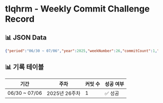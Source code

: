 # tlqhrm - Weekly Commit Challenge Record

## 📊 JSON Data

```json
{"period":"06/30 ~ 07/06","year":2025,"weekNumber":26,"commitCount":1,"success":true,"status":"✅ 성공","lastUpdated":"2025-07-02T09:14:44+09:00","username":"tlqhrm","avatarUrl":"https://avatars.githubusercontent.com/u/85216782?u=bb6b168d27265e788e395fbed052b64e691c556c&v=4"}
```

## 📊 기록 테이블

| 기간 | 주차 | 커밋 수 | 성공 여부 |
| --- | --- | --- | --- |
| 06/30 ~ 07/06 | 2025년 26주차 | 1 | ✅ 성공 |
